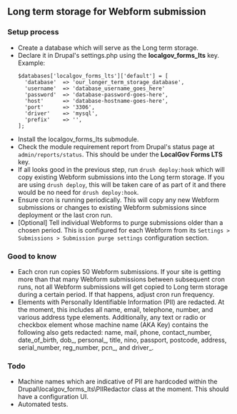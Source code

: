 ## Long term storage for Webform submission

### Setup process
- Create a database which will serve as the Long term storage.
- Declare it in Drupal's settings.php using the **localgov_forms_lts** key.  Example:
  ```
  $databases['localgov_forms_lts']['default'] = [
    'database'  => 'our_longer_term_storage_database',
    'username'  => 'database_username_goes_here'
    'password'  => 'database-password-goes-here',
    'host'      => 'database-hostname-goes-here',
    'port'      => '3306',
    'driver'    => 'mysql',
    'prefix'    => '',
  ];
  ```
- Install the localgov_forms_lts submodule.
- Check the module requirement report from Drupal's status page at `admin/reports/status`.  This should be under the **LocalGov Forms LTS** key.
- If all looks good in the previous step, run `drush deploy:hook` which will copy existing Webform submissions into the Long term storage.  If you are using `drush deploy`, this will be taken care of as part of it and there would be no need for `drush deploy:hook`.
- Ensure cron is running periodically.  This will copy any new Webform submissions or changes to existing Webform submissions since deployment or the last cron run.
- [Optional] Tell individual Webforms to purge submissions older than a chosen period.  This is configured for each Webform from its `Settings > Submissions > Submission purge settings` configuration section.

### Good to know
- Each cron run copies 50 Webform submissions.  If your site is getting more than that many Webform submissions between subsequent cron runs, not all Webform submissions will get copied to Long term storage during a certain period.  If that happens, adjust cron run frequency.
- Elements with Personally Identifiable Information (PII) are redacted.  At the moment, this includes all name, email, telephone, number, and various address type elements.  Additionally, any text or radio or checkbox element whose machine name (AKA Key) contains the following also gets redacted: name, mail, phone, contact_number, date_of_birth, dob_, personal_, title, nino, passport, postcode, address, serial_number, reg_number, pcn_, and driver_.

### Todo
- Machine names which are indicative of PII are hardcoded within the Drupal\localgov_forms_lts\PIIRedactor class at the moment.  This should have a configuration UI.
- Automated tests.
